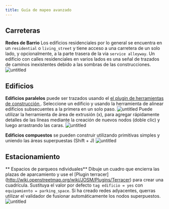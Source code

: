 ```yaml
---
title: Guía de mapeo avanzado 
---
```


## Carreteras

**Redes de Barrio**
Los edificios residenciales por lo general se encuentra en un `residential` o `living_street` y tiene acceso a una carretera de un solo lado, y opcionalmente, a la parte trasera de la via `service alleyway`. Un edificio con calles residenciales en varios lados es una señal de trazados de caminos inexistentes debido a las sombras de las construcciones.
![untitled](https://cloud.githubusercontent.com/assets/126868/9808707/434854d4-587f-11e5-9132-c9e0824bd9e5.gif)

## Edificios

**Edificios paralelos** puede ser trazados usando el [el plugin de herramientas de construcción ](). Seleccione un edificio y  usando  la herramienta de alinear edificios subsecuentes a la primera en un solo paso.
![untitled](https://cloud.githubusercontent.com/assets/126868/9729213/73f5971e-562b-11e5-8c86-a1fa91eb969e.gif)
Puede utilizar la herramienta de área de extrusión (x), para agregar rápidamente detalles de las líneas mediante la creación de nuevos nodos (doble clic) y luego arrastrando las caras.
![untitled](https://cloud.githubusercontent.com/assets/126868/9730603/419f04bc-5635-11e5-8ab8-bda7b1223892.gif)

**Edificios compuestos** se pueden construir utilizando primitivas simples y uniendo las áreas superpuestas (Shift + J)
![untitled](https://cloud.githubusercontent.com/assets/126868/9731646/c5816cd8-563b-11e5-84c4-497d9ac7536f.gif)

## Estacionamiento

** Espacios de parqueos ndividuales**
Dibuje un cuadro que encierra las plazas de aparcamiento y use el [Plugin terracer] (http://wiki.openstreetmap.org/wiki/JOSM/Plugins/Terracer) para crear una cuadrícula. Sustituya el valor por defecto `tag edificio = yes` con` equipamiento = parking_space`. Si ha creado redes adyacentes, querras utilizar el validador de fusionar automáticamente los nodos superpuestos.
![untitled](https://cloud.githubusercontent.com/assets/126868/9601159/7ae06fd6-50bd-11e5-85ac-4fc3d00d7fbb.gif)